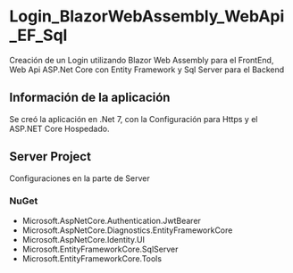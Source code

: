 # Login_BlazorWebAssembly_WebApi_EF_Sql

Creación de un Login utilizando Blazor Web Assembly para el FrontEnd, Web Api ASP.Net Core con Entity Framework y Sql Server para el Backend

## Información de la aplicación

Se creó la aplicación en .Net 7, con la Configuración para Https y el ASP.NET Core Hospedado.

## Server Project

Configuraciones en la parte de Server

### NuGet

- Microsoft.AspNetCore.Authentication.JwtBearer
- Microsoft.AspNetCore.Diagnostics.EntityFrameworkCore
- Microsoft.AspNetCore.Identity.UI
- Microsoft.EntityFrameworkCore.SqlServer
- Microsoft.EntityFrameworkCore.Tools
